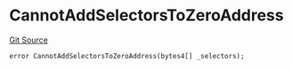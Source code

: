 # CannotAddSelectorsToZeroAddress
[Git Source](https://github.com/thrackle-io/Tron/blob/fff6da56c1f6c87c36b2aaf57f491c1f4da3b2b2/src/economic/ruleProcessor/nontagged/RuleProcessorDiamondLib.sol)


```solidity
error CannotAddSelectorsToZeroAddress(bytes4[] _selectors);
```

